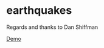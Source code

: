 # earthquakes
<p>Regards and thanks to Dan Shiffman</p> 
<a href = "https://jachen.github.io/earthquakes/">Demo</a>
